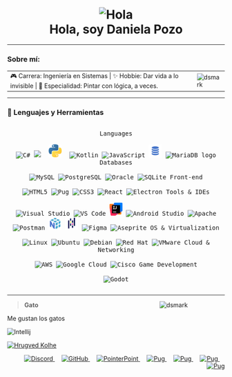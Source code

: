 <h1 align="center"><img alt="Hola" height="70px" width="70px" align="center" src="https://c.tenor.com/fYg91qBpDdgAAAAi/bongo-cat-transparent.gif"></img><br> Hola, soy Daniela Pozo <br></h1>


----

### Sobre mí:
<table border="0" cellspacing="0" cellpadding="0">
  <tr>
    <td>
      🎮 Carrera: Ingeniería en Sistemas |
      ✨ Hobbie: Dar vida a lo invisible |
      🌈 Especialidad: Pintar con lógica, a veces.
    </td>
    <td>
      <img alt="dsmark" height="70px" width="70px" src="https://c.tenor.com/cXlrPENTVkEAAAAi/chika-dance.gif" />
    </td>
  </tr>
</table>


----

### ​🫧​​ Lenguajes y Herramientas

<p style="display: inline-block;" align="center">

  <!-- Programming Languages -->
  <kbd>
    <kbd>Languages</kbd>
    <br><br>
    <img width="30px" src="https://cdn.jsdelivr.net/gh/devicons/devicon/icons/csharp/csharp-plain.svg" alt="C#" title="C#" />
    <img width="30px" src="https://cdn.jsdelivr.net/gh/devicons/devicon/icons/java/java-original.svg" />
    <img src="https://github.com/shaurya-src/shaurya-src/blob/main/Assets/python.png" height=30 hspace=10 alt="Python" title="Python" />
    <img width="30px" src="https://cdn.jsdelivr.net/gh/devicons/devicon/icons/kotlin/kotlin-original.svg" alt="Kotlin" title="Kotlin" />
    <img width="30px" src="https://cdn.jsdelivr.net/gh/devicons/devicon/icons/javascript/javascript-original.svg" alt="JavaScript" title="JavaScript" />
    <img src="https://github.com/shaurya-src/shaurya-src/blob/main/Assets/sql.png" height=30 alt="SQL" title="SQL" />
    <img src="https://cdn.jsdelivr.net/gh/devicons/devicon/icons/mariadb/mariadb-original.svg" width="30" alt="MariaDB logo" title="MariaDB" />
  </kbd>

  <!-- Databases -->
  <kbd>
    <kbd>Databases</kbd>
    <br><br>
    <img src="https://user-images.githubusercontent.com/59575502/127428630-7563c6a0-4ce4-4b21-9473-b7c2b149f3c4.png" alt="MySQL" title="MySQL" width="30" height="30" />
    <img width="30px" src="https://cdn.jsdelivr.net/gh/devicons/devicon/icons/postgresql/postgresql-plain.svg" alt="PostgreSQL" title="PostgreSQL" />
    <img width="30px" src="https://cdn.jsdelivr.net/gh/devicons/devicon/icons/oracle/oracle-original.svg" alt="Oracle" title="Oracle" />
    <img width="30px" src="https://cdn.jsdelivr.net/gh/devicons/devicon/icons/sqlite/sqlite-original.svg" alt="SQLite" title="SQLite" />
  </kbd>

  <!-- Front-end -->
  <kbd>
    <kbd>Front-end</kbd>
    <br><br>
    <img width="30px" src="https://cdn.jsdelivr.net/gh/devicons/devicon/icons/html5/html5-original.svg" alt="HTML5" title="HTML5" />
    <img width="30px" src="https://skillicons.dev/icons?i=pug&perline=14" alt="Pug" title="Pug"/>
    <img width="30px" src="https://cdn.jsdelivr.net/gh/devicons/devicon/icons/css3/css3-plain.svg" alt="CSS3" title="CSS3" />
    <img width="30px" src="https://cdn.jsdelivr.net/gh/devicons/devicon/icons/react/react-original.svg" alt="React" title="React" />
    <img width="30px" src="https://cdn.jsdelivr.net/gh/devicons/devicon/icons/electron/electron-original.svg" alt="Electron" title="Electron" />
  </kbd>

  <!-- Tools & IDEs -->
  <kbd>
    <kbd>Tools & IDEs</kbd>
    <br><br>
    <img width="30px" src="https://cdn.jsdelivr.net/gh/devicons/devicon/icons/visualstudio/visualstudio-plain.svg" alt="Visual Studio" title="Visual Studio" />
    <img width="30px" src="https://cdn.jsdelivr.net/gh/devicons/devicon/icons/vscode/vscode-original.svg" alt="VS Code" title="Visual Studio Code" />
    <img src="https://github.com/devicons/devicon/blob/master/icons/intellij/intellij-original.svg" alt="IntelliJ IDEA" title="IntelliJ IDEA" width="30">
    <img width="30px" src="https://cdn.jsdelivr.net/gh/devicons/devicon/icons/androidstudio/androidstudio-original.svg" alt="Android Studio" title="Android Studio" />
    <img width="30px" src="https://cdn.jsdelivr.net/gh/devicons/devicon/icons/apache/apache-original.svg" alt="Apache" title="Apache" />
    <img height="30" src="https://user-images.githubusercontent.com/25181517/192109061-e138ca71-337c-4019-8d42-4792fdaa7128.png" alt="Postman" title="Postman"/>
    <img src="https://github.com/shaurya-src/shaurya-src/blob/main/Assets/NumPy.png" height=30 alt="NumPy" title="NumPy">
    <img src="https://github.com/shaurya-src/shaurya-src/blob/main/Assets/pandas_logo.png" height=30 alt="Pandas" title="Pandas">
    <img width="30px" src="https://cdn.jsdelivr.net/gh/devicons/devicon/icons/figma/figma-original.svg" alt="Figma" title="Figma" />
    <img width="30px" src="https://raw.githubusercontent.com/Delta456/Delta456/master/img/aseprite.png" alt="Aseprite" title="Aseprite"/>
  </kbd>

  <!-- OS & Virtualization -->
  <kbd>
    <kbd>OS & Virtualization</kbd>
    <br><br>
    <img width="30px" src="https://cdn.jsdelivr.net/gh/devicons/devicon/icons/linux/linux-original.svg" alt="Linux" title="Linux" />
    <img width="30px" src="https://cdn.jsdelivr.net/gh/devicons/devicon/icons/ubuntu/ubuntu-plain.svg" alt="Ubuntu" title="Ubuntu" />
    <img width="30px" src="https://cdn.jsdelivr.net/gh/devicons/devicon/icons/debian/debian-original.svg" alt="Debian" title="Debian" />
    <img width="30px" src="https://cdn.jsdelivr.net/gh/devicons/devicon/icons/redhat/redhat-original.svg" alt="Red Hat" title="Red Hat" />
    <img src="https://www.svgrepo.com/show/473827/vmware.svg" width="30" height="30" alt="VMware" title="VMware" />


  </kbd>

  <!-- Cloud & Networking -->
  <kbd>
    <kbd>Cloud & Networking</kbd>
    <br><br>
    <img src="https://github.com/linitio/static-content/blob/main/img/logo/aws-logo.png?raw=true" width="30" height="30" alt="AWS" title="Amazon Web Services" />
    <img src="https://www.vectorlogo.zone/logos/google_cloud/google_cloud-icon.svg" width="30" height="30" alt="Google Cloud" title="Google Cloud Platform" />
    <img src="https://cdn.jsdelivr.net/gh/devicons/devicon/icons/cisco/cisco-original.svg" width="30" height="30" alt="Cisco" title="Cisco" />
  </kbd>

  <!-- Game Development -->
  <kbd>
    <kbd>Game Development</kbd>
    <br><br>
    <img width="30px" src="https://cdn.jsdelivr.net/gh/devicons/devicon/icons/godot/godot-original.svg" alt="Godot" title="Godot" />
  </kbd>

</p>


-----


<img alt="dsmark" align="right"  height="30%" width="30%" src="https://c.tenor.com/NzrqQHFBVz8AAAAj/kitty-transparent.gif">

> **Gato**

Me gustan los gatos

<div>
  <img src="https://github-readme-stats.vercel.app/api/top-langs/?username=DaniellaPR&layout=compact&hide=css&theme=radical" alt="Intellij" height="320">
</div> 
<p align="left">
<a href="https://hrugved06.github.io/Portfolio-Hrugved-Kolhe/">
<img border="0" alt="Hrugved Kolhe" src="https://img.icons8.com/external-itim2101-lineal-color-itim2101/40/000000/external-resume-business-recruitment-itim2101-lineal-color-itim2101.png"/>
</a>
</td><td valign="top" width="33%">
<p align="right">

<p align="right">
  <a href="https://fotografias.flooxernow.com/clipping/cmsimages02/2022/11/29/3AD2798B-E4B0-4FEF-BA42-1E5903A94FEB/rick-astley-never-gonna-give-you_103.jpg?crop=1200,900,x0,y0&width=1200&height=900&optimize=low&format=webply">
    <img src="https://em-content.zobj.net/source/microsoft-teams/337/koala_1f428.png" width="40px" alt="Discord"/>
  </a>
  &nbsp;&nbsp;&nbsp;
  <a href="https://github.com/DaniellaPR/">
    <img src="https://em-content.zobj.net/source/microsoft-teams/337/octopus_1f419.png" width="40px" alt="GitHub"/>
  </a>
  &nbsp;&nbsp;&nbsp;
  <a href="https://pointerpointer.com/">
    <img src="https://em-content.zobj.net/source/microsoft-teams/337/cat-face_1f431.png" width="40px" alt="PointerPoint"/>
  </a>
  &nbsp;&nbsp;&nbsp;
  <a href="https://puginarug.com/">
    <img src="https://em-content.zobj.net/source/microsoft-teams/337/dog-face_1f436.png" width="40px" alt="Pug"/>
  </a>
  &nbsp;&nbsp;&nbsp;
  <a href="https://memory.toys/classic/medium/">
    <img src="https://em-content.zobj.net/source/microsoft-teams/337/dolphin_1f42c.png" width="40px" alt="Pug"/>
  </a>
  &nbsp;&nbsp;&nbsp;
  <a href="http://www.staggeringbeauty.com/">
    <img src="https://em-content.zobj.net/source/microsoft-teams/337/monkey-face_1f435.png" width="40px" alt="Pug"/>
  </a>
  &nbsp;&nbsp;&nbsp;
  <a href="https://longdogechallenge.com/">
    <img src="https://em-content.zobj.net/source/microsoft-teams/337/tiger-face_1f42f.png" width="40px" alt="Pug"/>
  </a>
</p>




